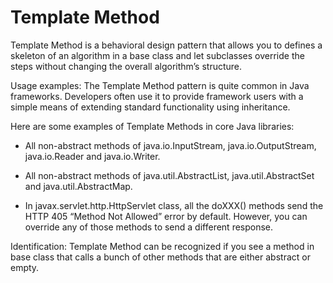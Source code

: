 # Template Method

Template Method is a behavioral design pattern that allows you to defines a skeleton of an algorithm in a base class and
let subclasses override the steps without changing the overall algorithm’s structure.

Usage examples: The Template Method pattern is quite common in Java frameworks. Developers often use it to provide
framework users with a simple means of extending standard functionality using inheritance.

Here are some examples of Template Methods in core Java libraries:

- All non-abstract methods of java.io.InputStream, java.io.OutputStream, java.io.Reader and java.io.Writer.

- All non-abstract methods of java.util.AbstractList, java.util.AbstractSet and java.util.AbstractMap.

- In javax.servlet.http.HttpServlet class, all the doXXX() methods send the HTTP 405 “Method Not Allowed” error by
  default. However, you can override any of those methods to send a different response.

Identification: Template Method can be recognized if you see a method in base class that calls a bunch of other methods
that are either abstract or empty.
